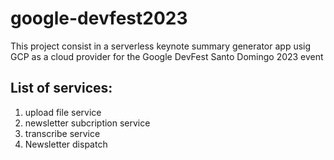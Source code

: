 # google-devfest2023 

This project consist in a serverless keynote summary generator app  usig GCP as a cloud provider for the  Google DevFest Santo Domingo 2023 event

## List of services: 

1. upload file service
2. newsletter subcription service
3. transcribe service
4. Newsletter dispatch


